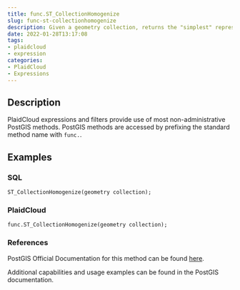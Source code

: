 ```yaml
---
title: func.ST_CollectionHomogenize
slug: func-st-collectionhomogenize
description: Given a geometry collection, returns the "simplest" representation of the contents
date: 2022-01-28T13:17:08
tags:
- plaidcloud
- expression
categories:
- PlaidCloud
- Expressions
---
```



## Description


PlaidCloud expressions and filters provide use of most non-administrative PostGIS methods. PostGIS methods are accessed by prefixing the standard method name with `func.`.



## Examples


### SQL



```
ST_CollectionHomogenize(geometry collection);
```


### PlaidCloud



```
func.ST_CollectionHomogenize(geometry collection);
```


### References


PostGIS Official Documentation for this method can be found [here](https://postgis.net/docs/manual-3.1/ST_CollectionHomogenize.html).



Additional capabilities and usage examples can be found in the PostGIS documentation.


